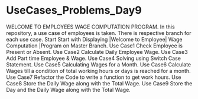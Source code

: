 # UseCases_Problems_Day9
WELCOME TO EMPLOYEES WAGE COMPUTATION PROGRAM.
In this repository, a use case of employees is taken. 
There is respective branch for each use case.
Start Start with Displaying |Welcome to Employee| Wage Computation |Program on Master Branch.
Use Case1 Check Employee is Present or Absent.
Use Case2 Calculate Daily Employee Wage.
Use Case3 Add Part time Employee & Wage.
Use Case4 Solving using Switch Case Statement.
Use Case5 Calculating Wages for a Month.
Use Case6 Calculate Wages till a condition of total working hours or days is reached for a month.
Use Case7 Refactor the Code to write a function to get work hours.
Use Case8 Store the Daily Wage along with the Total Wage.
Use Case9 Store the Day and the Daily Wage along with the Total Wage.
